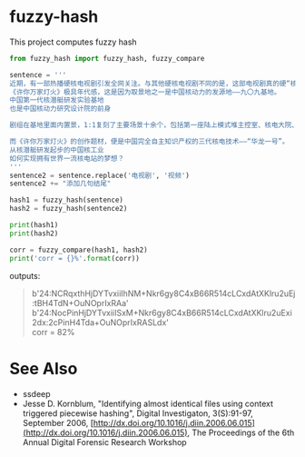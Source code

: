 # fuzzy-hash

This project computes fuzzy hash


```python
from fuzzy_hash import fuzzy_hash, fuzzy_compare

sentence = '''
近期，有一部热播硬核电视剧引发全网关注。与其他硬核电视剧不同的是，这部电视剧真的硬“核”，含“核”量高达100%。这就是《许你万家灯火》——首部全景反映我国核电工业发展历程的电视剧。
《许你万家灯火》极具年代感，这是因为取景地之一是中国核动力的发源地——九〇九基地。
中国第一代核潜艇研发实验基地
也是中国核动力研究设计院的前身

剧组在基地里面内置景，1:1复刻了主要场景十余个，包括第一座陆上模式堆主控室、核电大院、核电办公楼、核电家属楼、零号点、医院、图书馆、大礼堂等，高度还原了老一辈核工业人的研发和生活环境。

而《许你万家灯火》的创作题材，便是中国完全自主知识产权的三代核电技术——“华龙一号”。
从核潜艇研发起步的中国核工业
如何实现拥有世界一流核电站的梦想？
'''
sentence2 = sentence.replace('电视剧', '视频')
sentence2 += "添加几句结尾"

hash1 = fuzzy_hash(sentence)
hash2 = fuzzy_hash(sentence2)

print(hash1)
print(hash2)

corr = fuzzy_compare(hash1, hash2)
print('corr = {}%'.format(corr))
```

outputs:
>b'24:NCRqxthHjDYTvxiiIhNM+Nkr6gy8C4xB66R514cLCxdAtXKlru2uEj:tBH4TdN+OuNOprIxRAa'  
b'24:NocPinHjDYTvxiiISxM+Nkr6gy8C4xB66R514cLCxdAtXKlru2uExi2dx:2cPinH4Tda+OuNOprIxRASLdx'  
corr = 82%





# See Also 

- ssdeep
- Jesse D. Kornblum, "Identifying almost identical files using context 
triggered piecewise hashing", Digital Investigaton, 3(S):91-97, 
September 2006, [http://dx.doi.org/10.1016/j.diin.2006.06.015](http://dx.doi.org/10.1016/j.diin.2006.06.015),
The Proceedings of the 6th Annual Digital Forensic Research Workshop